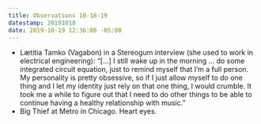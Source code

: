 ```yaml
---
title: Observations 10-18-19
datestamp: 20191018
date: 2019-10-19 12:36:00 -05:00
---
```


- Lætitia Tamko (Vagabon) in a Stereogum interview (she used to work in electrical engineering): “[…] I still wake up in the morning … do some integrated circuit equation, just to remind myself that I’m a full person. My personality is pretty obsessive, so if I just allow myself to do one thing and I let my identity just rely on that one thing, I would crumble. It took me a while to figure out that I need to do other things to be able to continue having a healthy relationship with music.”
- Big Thief at Metro in Chicago. Heart eyes.
